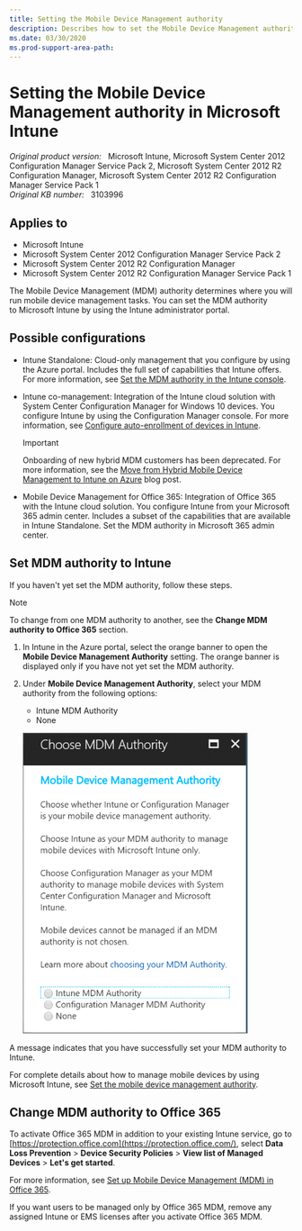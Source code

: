 ```yaml
---
title: Setting the Mobile Device Management authority
description: Describes how to set the Mobile Device Management authority in Microsoft Intune.
ms.date: 03/30/2020
ms.prod-support-area-path: 
---
```

# Setting the Mobile Device Management authority in Microsoft Intune

_Original product version:_ &nbsp; Microsoft Intune, Microsoft System Center 2012 Configuration Manager Service Pack 2, Microsoft System Center 2012 R2 Configuration Manager, Microsoft System Center 2012 R2 Configuration Manager Service Pack 1  
_Original KB number:_ &nbsp; 3103996

## Applies to

- Microsoft Intune
- Microsoft System Center 2012 Configuration Manager Service Pack 2
- Microsoft System Center 2012 R2 Configuration Manager
- Microsoft System Center 2012 R2 Configuration Manager Service Pack 1  

The Mobile Device Management (MDM) authority determines where you will run mobile device management tasks. You can set the MDM authority to Microsoft Intune by using the Intune administrator portal.

## Possible configurations

- Intune Standalone: Cloud-only management that you configure by using the Azure portal. Includes the full set of capabilities that Intune offers. For more information, see [Set the MDM authority in the Intune console](/mem/intune/fundamentals/mdm-authority-set#set-mdm-authority-to-intune).
- Intune co-management: Integration of the Intune cloud solution with System Center Configuration Manager for Windows 10 devices. You configure Intune by using the Configuration Manager console. For more information, see [Configure auto-enrollment of devices in Intune](/configmgr/comanage/tutorial-co-manage-clients#configure-auto-enrollment-of-devices-to-intune).

  > [!IMPORTANT]
  > Onboarding of new hybrid MDM customers has been deprecated. For more information, see the [Move from Hybrid Mobile Device Management to Intune on Azure](https://techcommunity.microsoft.com/t5/Intune-Customer-Success/Move-from-Hybrid-Mobile-Device-Management-to-Intune-on-Azure/ba-p/280150) blog post.

- Mobile Device Management for Office 365: Integration of Office 365 with the Intune cloud solution. You configure Intune from your Microsoft 365 admin center. Includes a subset of the capabilities that are available in Intune Standalone. Set the MDM authority in Microsoft 365 admin center.

## Set MDM authority to Intune

If you haven't yet set the MDM authority, follow these steps.

> [!NOTE]
> To change from one MDM authority to another, see the **Change MDM authority to Office 365** section.

1. In Intune in the Azure portal, select the orange banner to open the **Mobile Device Management Authority** setting. The orange banner is displayed only if you have not yet set the MDM authority.
2. Under **Mobile Device Management Authority**, select your MDM authority from the following options:

   - Intune MDM Authority
   - None

   ![Choose MDM authority option](./media/set-mdm-authority/4517068_en_1.png)

A message indicates that you have successfully set your MDM authority to Intune.

For complete details about how to manage mobile devices by using Microsoft Intune, see [Set the mobile device management authority](/mem/intune/fundamentals/mdm-authority-set).

## Change MDM authority to Office 365

To activate Office 365 MDM in addition to your existing Intune service, go to [https://protection.office.com](https://protection.office.com/), select **Data Loss Prevention** > **Device Security Policies** > **View list of Managed Devices** > **Let's get started**.

For more information, see [Set up Mobile Device Management (MDM) in Office 365](https://support.office.com/article/Set-up-Mobile-Device-Management-MDM-in-Office-365-dd892318-bc44-4eb1-af00-9db5430be3cd).

If you want users to be managed only by Office 365 MDM, remove any assigned Intune or EMS licenses after you activate Office 365 MDM.
